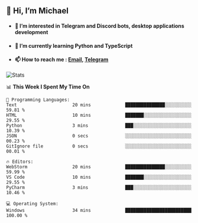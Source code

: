 ## 👋 Hi, I’m Michael
- #### 👀 I’m interested in Telegram and Discord bots, desktop applications development
- #### 🌱 I’m currently learning Python and TypeScript
- #### 📫 How to reach me : [Email](mailto:misha@kurapov.ru), [Telegram](https://t.me/mickr7)

![Stats](https://github-readme-stats.vercel.app/api?username=krpff&show_icons=true&theme=github_dark&hide_border=true&hide=issues&count_private=true&layout=compact)


<!--START_SECTION:waka-->
📊 **This Week I Spent My Time On** 

```text
💬 Programming Languages: 
Text                     20 mins             ███████████████░░░░░░░░░░   59.81 % 
HTML                     10 mins             ███████░░░░░░░░░░░░░░░░░░   29.55 % 
Python                   3 mins              ███░░░░░░░░░░░░░░░░░░░░░░   10.39 % 
JSON                     0 secs              ░░░░░░░░░░░░░░░░░░░░░░░░░   00.23 % 
GitIgnore file           0 secs              ░░░░░░░░░░░░░░░░░░░░░░░░░   00.01 % 

🔥 Editors: 
WebStorm                 20 mins             ███████████████░░░░░░░░░░   59.99 % 
VS Code                  10 mins             ███████░░░░░░░░░░░░░░░░░░   29.55 % 
PyCharm                  3 mins              ███░░░░░░░░░░░░░░░░░░░░░░   10.46 % 

💻 Operating System: 
Windows                  34 mins             █████████████████████████   100.00 % 
```


<!--END_SECTION:waka-->
